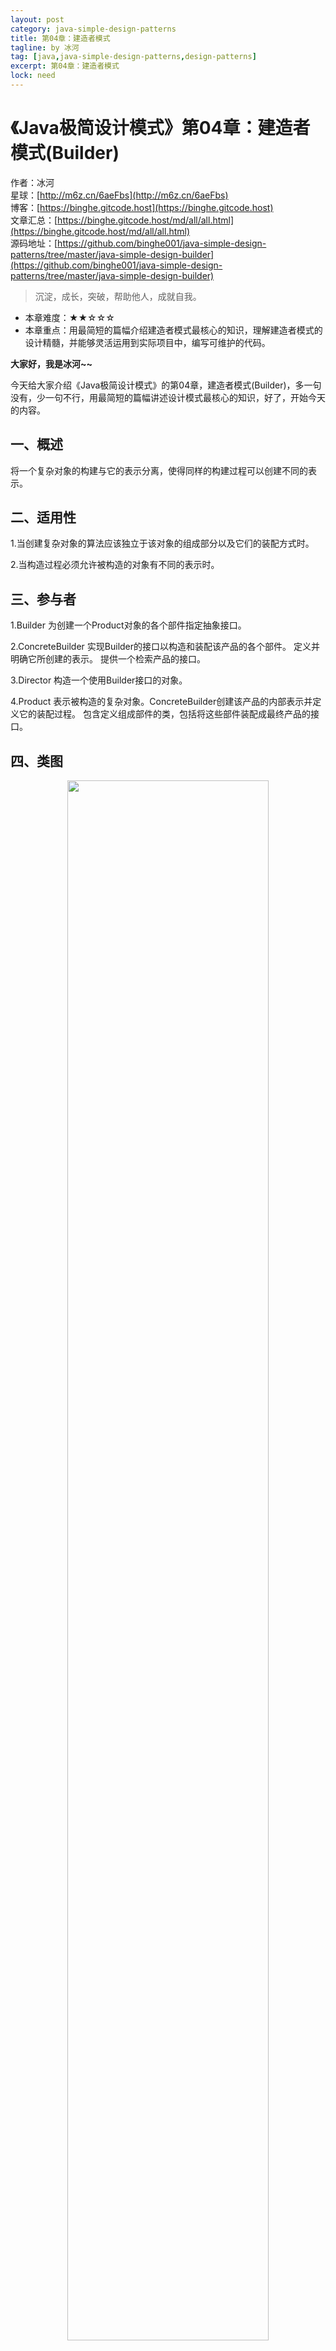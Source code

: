 ```yaml
---
layout: post
category: java-simple-design-patterns
title: 第04章：建造者模式
tagline: by 冰河
tag: [java,java-simple-design-patterns,design-patterns]
excerpt: 第04章：建造者模式
lock: need
---
```


# 《Java极简设计模式》第04章：建造者模式(Builder)

作者：冰河
<br/>星球：[http://m6z.cn/6aeFbs](http://m6z.cn/6aeFbs)
<br/>博客：[https://binghe.gitcode.host](https://binghe.gitcode.host)
<br/>文章汇总：[https://binghe.gitcode.host/md/all/all.html](https://binghe.gitcode.host/md/all/all.html)
<br/>源码地址：[https://github.com/binghe001/java-simple-design-patterns/tree/master/java-simple-design-builder](https://github.com/binghe001/java-simple-design-patterns/tree/master/java-simple-design-builder)

> 沉淀，成长，突破，帮助他人，成就自我。

* 本章难度：★★☆☆☆
* 本章重点：用最简短的篇幅介绍建造者模式最核心的知识，理解建造者模式的设计精髓，并能够灵活运用到实际项目中，编写可维护的代码。

**大家好，我是冰河~~**

今天给大家介绍《Java极简设计模式》的第04章，建造者模式(Builder)，多一句没有，少一句不行，用最简短的篇幅讲述设计模式最核心的知识，好了，开始今天的内容。

## 一、概述

将一个复杂对象的构建与它的表示分离，使得同样的构建过程可以创建不同的表示。

## 二、适用性

1.当创建复杂对象的算法应该独立于该对象的组成部分以及它们的装配方式时。

2.当构造过程必须允许被构造的对象有不同的表示时。

## 三、参与者

1.Builder 为创建一个Product对象的各个部件指定抽象接口。

2.ConcreteBuilder 实现Builder的接口以构造和装配该产品的各个部件。 定义并明确它所创建的表示。 提供一个检索产品的接口。

3.Director 构造一个使用Builder接口的对象。

4.Product 表示被构造的复杂对象。ConcreteBuilder创建该产品的内部表示并定义它的装配过程。 包含定义组成部件的类，包括将这些部件装配成最终产品的接口。

## 四、类图

<div align="center">
    <img src="https://binghe.gitcode.host/assets/images/core/design/2023-07-12-001.png?raw=true" width="80%">
    <br/>
</div>

## 五、示例

**Builder**

```java
/**
 * @author binghe(微信 : hacker_binghe)
 * @version 1.0.0
 * @description Person对象的构造接口
 * @github https://github.com/binghe001
 * @copyright 公众号: 冰河技术
 */
public interface PersonBuilder {

    void buildHead();

    void buildBody();

    void buildFoot();

    Person buildPerson();
}
```

**ConcreteBuilder**

```java
/**
 * @author binghe(微信 : hacker_binghe)
 * @version 1.0.0
 * @description Person对象的构造器
 * @github https://github.com/binghe001
 * @copyright 公众号: 冰河技术
 */
public class ManBuilder implements PersonBuilder{
    Person person;

    public ManBuilder() {
        person = new Man();
    }

    @Override
    public void buildBody() {
        person.setBody("建造男人的身体");
    }

    @Override
    public void buildFoot() {
        person.setFoot("建造男人的脚");
    }

    @Override
    public void buildHead() {
        person.setHead("建造男人的头");
    }

    @Override
    public Person buildPerson() {
        return person;
    }
}
```

**Director**

```java
/**
 * @author binghe(微信 : hacker_binghe)
 * @version 1.0.0
 * @description Person对象的整体构造器
 * @github https://github.com/binghe001
 * @copyright 公众号: 冰河技术
 */
public class PersonDirector {

    public Person constructPerson(PersonBuilder pb) {
        pb.buildHead();
        pb.buildBody();
        pb.buildFoot();
        return pb.buildPerson();
    }
}
```

**Product**

```java
/**
 * @author binghe(微信 : hacker_binghe)
 * @version 1.0.0
 * @description Person对象
 * @github https://github.com/binghe001
 * @copyright 公众号: 冰河技术
 */
public class Person {
    private String head;
    private String body;
    private String foot;

    public String getHead() {
        return head;
    }

    public void setHead(String head) {
        this.head = head;
    }

    public String getBody() {
        return body;
    }

    public void setBody(String body) {
        this.body = body;
    }

    public String getFoot() {
        return foot;
    }

    public void setFoot(String foot) {
        this.foot = foot;
    }
}
```

```java
/**
 * @author binghe(微信 : hacker_binghe)
 * @version 1.0.0
 * @description 创建一个男人类继承Person
 * @github https://github.com/binghe001
 * @copyright 公众号: 冰河技术
 */
public class Man extends Person{
}
```

**Test**

```java
package com.lyz.design.builder;

/**
 * 测试类
 * @author liuyazhuang
 *
 */
public class Test {
	public static void main(String[] args) {
		PersonDirector pd = new PersonDirector();
		Person person = pd.constructPerson(new ManBuilder());
		System.out.println(person.getBody());
		System.out.println(person.getFoot());
		System.out.println(person.getHead());
	}
}
```


 **result**

```java
建造男人的头
建造男人的身体
建造男人的脚
```

**好了，今天就到这儿吧，相信大家对建造者模式有了全新的感悟，我是冰河，我们下期见~~**

## 星球服务

加入星球，你将获得：

1.项目学习：微服务入门必备的SpringCloud  Alibaba实战项目、手写RPC项目—所有大厂都需要的项目【含上百个经典面试题】、深度解析Spring6核心技术—只要学习Java就必须深度掌握的框架【含数十个经典思考题】、Seckill秒杀系统项目—进大厂必备高并发、高性能和高可用技能。

2.框架源码：手写RPC项目—所有大厂都需要的项目【含上百个经典面试题】、深度解析Spring6核心技术—只要学习Java就必须深度掌握的框架【含数十个经典思考题】。

3.硬核技术：深入理解高并发系列（全册）、深入理解JVM系列（全册）、深入浅出Java设计模式（全册）、MySQL核心知识（全册）。

4.技术小册：深入理解高并发编程（第1版）、深入理解高并发编程（第2版）、从零开始手写RPC框架、SpringCloud  Alibaba实战、冰河的渗透实战笔记、MySQL核心知识手册、Spring IOC核心技术、Nginx核心技术、面经手册等。

5.技术与就业指导：提供相关就业辅导和未来发展指引，冰河从初级程序员不断沉淀，成长，突破，一路成长为互联网资深技术专家，相信我的经历和经验对你有所帮助。

冰河的知识星球是一个简单、干净、纯粹交流技术的星球，不吹水，目前加入享5折优惠，价值远超门票。加入星球的用户，记得添加冰河微信：hacker_binghe，冰河拉你进星球专属VIP交流群。

## 星球重磅福利

跟冰河一起从根本上提升自己的技术能力，架构思维和设计思路，以及突破自身职场瓶颈，冰河特推出重大优惠活动，扫码领券进行星球，**直接立减149元，相当于5折，** 这已经是星球最大优惠力度！

<div align="center">
    <img src="https://binghe.gitcode.host/images/personal/xingqiu_149.png?raw=true" width="80%">
    <br/>
</div>

领券加入星球，跟冰河一起学习《SpringCloud Alibaba实战》、《手撸RPC专栏》和《Spring6核心技术》，更有已经上新的《大规模分布式Seckill秒杀系统》，从零开始介绍原理、设计架构、手撸代码。后续更有硬核中间件项目和业务项目，而这些都是你升职加薪必备的基础技能。

**100多元就能学这么多硬核技术、中间件项目和大厂秒杀系统，如果是我，我会买他个终身会员！**

## 其他方式加入星球

* **链接** ：打开链接 [http://m6z.cn/6aeFbs](http://m6z.cn/6aeFbs) 加入星球。
* **回复** ：在公众号 **冰河技术** 回复 **星球** 领取优惠券加入星球。

**特别提醒：** 苹果用户进圈或续费，请加微信 **hacker_binghe** 扫二维码，或者去公众号 **冰河技术** 回复 **星球** 扫二维码加入星球。

## 星球规划

后续冰河还会在星球更新大规模中间件项目和深度剖析核心技术的专栏，目前已经规划的专栏如下所示。

### 中间件项目

* 《大规模分布式定时调度中间件项目实战（非Demo）》：全程手撸代码。
* 《大规模分布式IM（即时通讯）项目实战（非Demo）》：全程手撸代码。
* 《大规模分布式网关项目实战（非Demo）》：全程手撸代码。
* 《手写Redis》：全程手撸代码。
* 《手写JVM》全程手撸代码。

### 超硬核项目

* 《从零落地秒杀系统项目》：全程手撸代码，在阿里云实现压测（**已上新**）。
* 《大规模电商系统商品详情页项目》：全程手撸代码，在阿里云实现压测。
* 其他待规划的实战项目，小伙伴们也可以提一些自己想学的，想一起手撸的实战项目。。。


既然星球规划了这么多内容，那么肯定就会有小伙伴们提出疑问：这么多内容，能更新完吗？我的回答就是：一个个攻破呗，咱这星球干就干真实中间件项目，剖析硬核技术和项目，不做Demo。初衷就是能够让小伙伴们学到真正的核心技术，不再只是简单的做CRUD开发。所以，每个专栏都会是硬核内容，像《SpringCloud Alibaba实战》、《手撸RPC专栏》和《Spring6核心技术》就是很好的示例。后续的专栏只会比这些更加硬核，杜绝Demo开发。

小伙伴们跟着冰河认真学习，多动手，多思考，多分析，多总结，有问题及时在星球提问，相信在技术层面，都会有所提高。将学到的知识和技术及时运用到实际的工作当中，学以致用。星球中不少小伙伴都成为了公司的核心技术骨干，实现了升职加薪的目标。

## 联系冰河

### 加群交流

本群的宗旨是给大家提供一个良好的技术学习交流平台，所以杜绝一切广告！由于微信群人满 100 之后无法加入，请扫描下方二维码先添加作者 “冰河” 微信(hacker_binghe)，备注：`星球编号`。



<div align="center">
    <img src="https://binghe.gitcode.host/images/personal/hacker_binghe.jpg?raw=true" width="180px">
    <div style="font-size: 18px;">冰河微信</div>
    <br/>
</div>



### 公众号

分享各种编程语言、开发技术、分布式与微服务架构、分布式数据库、分布式事务、云原生、大数据与云计算技术和渗透技术。另外，还会分享各种面试题和面试技巧。内容在 **冰河技术** 微信公众号首发，强烈建议大家关注。

<div align="center">
    <img src="https://binghe.gitcode.host/images/personal/ice_wechat.jpg?raw=true" width="180px">
    <div style="font-size: 18px;">公众号：冰河技术</div>
    <br/>
</div>


### 视频号

定期分享各种编程语言、开发技术、分布式与微服务架构、分布式数据库、分布式事务、云原生、大数据与云计算技术和渗透技术。另外，还会分享各种面试题和面试技巧。

<div align="center">
    <img src="https://binghe.gitcode.host/images/personal/ice_video.png?raw=true" width="180px">
    <div style="font-size: 18px;">视频号：冰河技术</div>
    <br/>
</div>



### 星球

加入星球 **[冰河技术](http://m6z.cn/6aeFbs)**，可以获得本站点所有学习内容的指导与帮助。如果你遇到不能独立解决的问题，也可以添加冰河的微信：**hacker_binghe**， 我们一起沟通交流。另外，在星球中不只能学到实用的硬核技术，还能学习**实战项目**！

关注 [冰河技术](https://img-blog.csdnimg.cn/20210426115714643.jpg?raw=true)公众号，回复 `星球` 可以获取入场优惠券。

<div align="center">
    <img src="https://binghe.gitcode.host/images/personal/xingqiu.png?raw=true" width="180px">
    <div style="font-size: 18px;">知识星球：冰河技术</div>
    <br/>
</div>